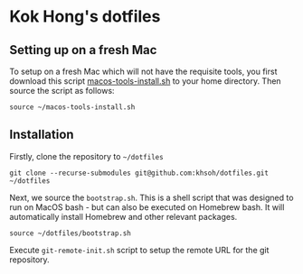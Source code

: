 # Kok Hong's dotfiles

## Setting up on a fresh Mac

To setup on a fresh Mac which will not have the requisite tools, you first download this script [macos-tools-install.sh](https://github.com/khsoh/dotfiles/blob/main/macos-tools-install.sh) to your home directory.  Then source the script as follows:

```
source ~/macos-tools-install.sh
```

## Installation

Firstly, clone the repository to `~/dotfiles`

```
git clone --recurse-submodules git@github.com:khsoh/dotfiles.git ~/dotfiles
```

Next, we source the `bootstrap.sh`.  This is a shell script that was designed to run on MacOS bash - but can also be executed on Homebrew bash.  It will automatically install Homebrew and other relevant packages.

```
source ~/dotfiles/bootstrap.sh
```

Execute `git-remote-init.sh` script to setup the remote URL for the git repository.

